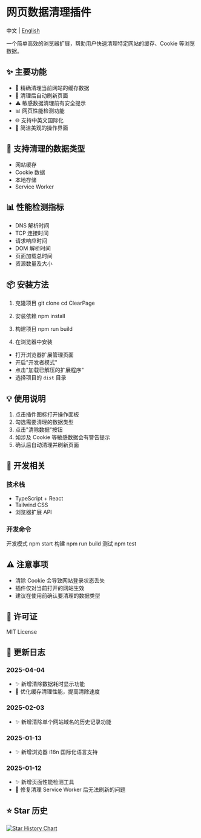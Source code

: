 # 网页数据清理插件

中文 | [English](./README_EN.md)

一个简单高效的浏览器扩展，帮助用户快速清理特定网站的缓存、Cookie 等浏览数据。

## ✨ 主要功能

- 🎯 精确清理当前网站的缓存数据
- 🔄 清理后自动刷新页面
- ⚠️ 敏感数据清理前有安全提示
- 📊 网页性能检测功能
- 🌐 支持中英文国际化
- 🎨 简洁美观的操作界面

## 🔧 支持清理的数据类型

- 网站缓存
- Cookie 数据
- 本地存储
- Service Worker

## 📊 性能检测指标

- DNS 解析时间
- TCP 连接时间
- 请求响应时间
- DOM 解析时间
- 页面加载总时间
- 资源数量及大小

## 📦 安装方法

1. 克隆项目
   git clone
   cd ClearPage

2. 安装依赖
   npm install
3. 构建项目
   npm run build

4. 在浏览器中安装

- 打开浏览器扩展管理页面
- 开启"开发者模式"
- 点击"加载已解压的扩展程序"
- 选择项目的 `dist` 目录

## 💡 使用说明

1. 点击插件图标打开操作面板
2. 勾选需要清理的数据类型
3. 点击"清除数据"按钮
4. 如涉及 Cookie 等敏感数据会有警告提示
5. 确认后自动清理并刷新页面

## 🔨 开发相关

### 技术栈

- TypeScript + React
- Tailwind CSS
- 浏览器扩展 API

### 开发命令

开发模式
npm start
构建
npm run build
测试
npm test

## ⚠️ 注意事项

- 清除 Cookie 会导致网站登录状态丢失
- 插件仅对当前打开的网站生效
- 建议在使用前确认要清理的数据类型

## 📝 许可证

MIT License

## 📅 更新日志

### 2025-04-04

- ✨ 新增清除数据耗时显示功能
- 🚀 优化缓存清理性能，提高清除速度

### 2025-02-03

- ✨ 新增清除单个网站域名的历史记录功能

### 2025-01-13

- ✨ 新增浏览器 i18n 国际化语言支持

### 2025-01-12

- ✨ 新增页面性能检测工具
- 🐛 修复清理 Service Worker 后无法刷新的问题

## ⭐ Star 历史

[![Star History Chart](https://api.star-history.com/svg?repos=yangyuan-zhen/ClearPage&type=Date)](https://star-history.com/#yangyuan-zhen/ClearPage&Date)
